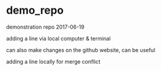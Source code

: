 # demo_repo
demonstration repo 2017-06-19

adding a line via local computer & terminal

can also make changes on the github website, can be useful 

adding a line locally for merge conflict
